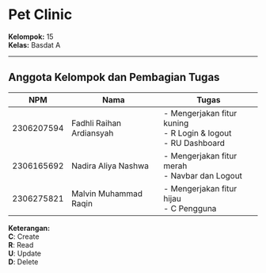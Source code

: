 # Pet Clinic
**Kelompok:** 15  
**Kelas:** Basdat A 

---

## Anggota Kelompok dan Pembagian Tugas

| NPM        | Nama                          | Tugas                                                                 |
|------------|-------------------------------|------------------------------------------------------------------------|
| 2306207594 | Fadhli Raihan Ardiansyah      | - Mengerjakan fitur kuning<br>- R Login & logout<br>- RU Dashboard                |
| 2306165692 | Nadira Aliya Nashwa           | - Mengerjakan fitur merah<br>- Navbar dan Logout                      |
| 2306275821 | Malvin Muhammad Raqin         | - Mengerjakan fitur hijau<br>- C Pengguna                           |

**Keterangan:**  
**C**: Create  
**R**: Read  
**U**: Update  
**D**: Delete
